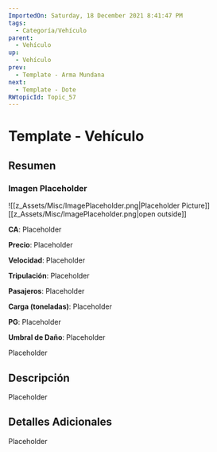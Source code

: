 ```yaml
---
ImportedOn: Saturday, 18 December 2021 8:41:47 PM
tags:
  - Categoría/Vehículo
parent:
  - Vehículo
up:
  - Vehículo
prev:
  - Template - Arma Mundana
next:
  - Template - Dote
RWtopicId: Topic_57
---
```

# Template - Vehículo
## Resumen
### Imagen Placeholder
![[z_Assets/Misc/ImagePlaceholder.png|Placeholder Picture]]
[[z_Assets/Misc/ImagePlaceholder.png|open outside]]

**CA**: Placeholder

**Precio**: Placeholder

**Velocidad**: Placeholder

**Tripulación**: Placeholder

**Pasajeros**: Placeholder

**Carga (toneladas)**: Placeholder

**PG**: Placeholder

**Umbral de Daño**: Placeholder

Placeholder

## Descripción
Placeholder

## Detalles Adicionales
Placeholder


